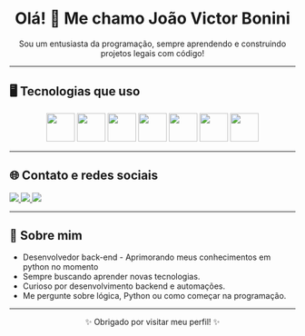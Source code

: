 <h1 align="center">Olá! 👋 Me chamo João Victor Bonini</h1>

<p align="center">Sou um entusiasta da programação, sempre aprendendo e construindo projetos legais com código!</p>

---

## 🖥️ Tecnologias que uso

<p align="center">
  <!-- JavaScript -->
<img src="https://cdn.jsdelivr.net/gh/devicons/devicon/icons/python/python-original.svg" width="50px" />
  <!-- Java -->
  <img src="https://cdn.jsdelivr.net/gh/devicons/devicon/icons/java/java-original.svg" width="50px" />
  <!-- HTML -->
  <img src="https://cdn.jsdelivr.net/gh/devicons/devicon/icons/html5/html5-original.svg" width="50px" />
  <!-- CSS -->
  <img src="https://cdn.jsdelivr.net/gh/devicons/devicon/icons/css3/css3-original.svg" width="50px" />
  
  <img src="https://cdn.jsdelivr.net/gh/devicons/devicon/icons/javascript/javascript-original.svg" width="50px" />

  <!-- Node.js -->
<img src="https://cdn.jsdelivr.net/gh/devicons/devicon/icons/nodejs/nodejs-original.svg" width="50px" />

<!-- SQL (MySQL, como exemplo) -->
<img src="https://cdn.jsdelivr.net/gh/devicons/devicon/icons/mysql/mysql-original.svg" width="50px" />

</p>

---

## 🌐 Contato e redes sociais

  <a href="https://www.instagram.com/_boniini/" target="_blank">
    <img src="https://img.shields.io/badge/Instagram-purple?style=for-the-badge&logo=instagram&logoColor=white" />
  </a>
  <a href=www.linkedin.com/in/joão-victor-bonini-dev target="_blank">
    <img src="https://img.shields.io/badge/LinkedIn-blue?style=for-the-badge&logo=linkedin&logoColor=white" />
  </a>
  <a href="mailto:joaoboninis5@gmail.com">
    <img src="https://img.shields.io/badge/Gmail-red?style=for-the-badge&logo=gmail&logoColor=white" />
  </a>
</p>

---

## 📌 Sobre mim

-  Desenvolvedor back-end - Aprimorando meus conhecimentos em python no momento
-  Sempre buscando aprender novas tecnologias.
-  Curioso por desenvolvimento backend e automações.
-  Me pergunte sobre lógica, Python ou como começar na programação.

---

<p align="center">✨ Obrigado por visitar meu perfil! ✨</p>
